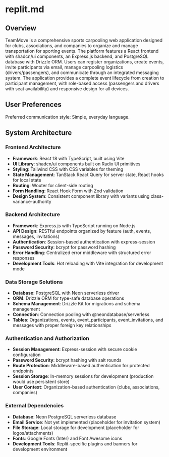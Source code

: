 # replit.md

## Overview

TeamMove is a comprehensive sports carpooling web application designed for clubs, associations, and companies to organize and manage transportation for sporting events. The platform features a React frontend with shadcn/ui components, an Express.js backend, and PostgreSQL database with Drizzle ORM. Users can register organizations, create events, invite participants via email, manage carpooling logistics (drivers/passengers), and communicate through an integrated messaging system. The application provides a complete event lifecycle from creation to participant management, with role-based access (passengers and drivers with seat availability) and responsive design for all devices.

## User Preferences

Preferred communication style: Simple, everyday language.

## System Architecture

### Frontend Architecture
- **Framework**: React 18 with TypeScript, built using Vite
- **UI Library**: shadcn/ui components built on Radix UI primitives
- **Styling**: Tailwind CSS with CSS variables for theming
- **State Management**: TanStack React Query for server state, React hooks for local state
- **Routing**: Wouter for client-side routing
- **Form Handling**: React Hook Form with Zod validation
- **Design System**: Consistent component library with variants using class-variance-authority

### Backend Architecture
- **Framework**: Express.js with TypeScript running on Node.js
- **API Design**: RESTful endpoints organized by feature (auth, events, messages, invitations)
- **Authentication**: Session-based authentication with express-session
- **Password Security**: bcrypt for password hashing
- **Error Handling**: Centralized error middleware with structured error responses
- **Development Tools**: Hot reloading with Vite integration for development mode

### Data Storage Solutions
- **Database**: PostgreSQL with Neon serverless driver
- **ORM**: Drizzle ORM for type-safe database operations
- **Schema Management**: Drizzle Kit for migrations and schema management
- **Connection**: Connection pooling with @neondatabase/serverless
- **Tables**: Organizations, events, event_participants, event_invitations, and messages with proper foreign key relationships

### Authentication and Authorization
- **Session Management**: Express-session with secure cookie configuration
- **Password Security**: bcrypt hashing with salt rounds
- **Route Protection**: Middleware-based authentication for protected endpoints
- **Session Storage**: In-memory sessions for development (production would use persistent store)
- **User Context**: Organization-based authentication (clubs, associations, companies)

### External Dependencies
- **Database**: Neon PostgreSQL serverless database
- **Email Service**: Not yet implemented (placeholder for invitation system)
- **File Storage**: Local storage for development (placeholder for logos/attachments)
- **Fonts**: Google Fonts (Inter) and Font Awesome icons
- **Development Tools**: Replit-specific plugins and banners for development environment